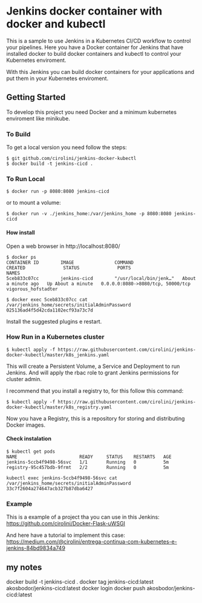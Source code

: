 # Jenkins docker container with docker and kubectl

This is a sample to use Jenkins in a Kubernetes CI/CD workflow to control your pipelines. Here you have a Docker container for Jenkins that have installed docker to build docker containers and kubectl to control your Kubernetes enviroment.

With this Jenkins you can build docker containers for your applications and put them in your Kubernetes enviroment.

## Getting Started

To develop this project you need Docker and a minimum kubernetes enviroment like minikube.

### To Build

To get a local version you need follow the steps:

```
$ git github.com/cirolini/jenkins-docker-kubectl
$ docker build -t jenkins-cicd .
```

### To Run Local

```
$ docker run -p 8080:8080 jenkins-cicd
```

or to mount a volume:

```
$ docker run -v ./jenkins_home:/var/jenkins_home -p 8080:8080 jenkins-cicd
```

#### How install

Open a web browser in http://localhost:8080/

```
$ docker ps
CONTAINER ID        IMAGE               COMMAND                  CREATED              STATUS              PORTS                               NAMES
5ceb833c07cc        jenkins-cicd        "/usr/local/bin/jenk…"   About a minute ago   Up About a minute   0.0.0.0:8080->8080/tcp, 50000/tcp   vigorous_hofstadter

$ docker exec 5ceb833c07cc cat /var/jenkins_home/secrets/initialAdminPassword
025136ad4f5d42cda1102ecf93a73c7d
```

Install the suggested plugins e restart.

### How Run in a Kubernetes cluster

```
$ kubectl apply -f https://raw.githubusercontent.com/cirolini/jenkins-docker-kubectl/master/k8s_jenkins.yaml
```

This will create a Persistent Volume, a Service and Deployment to run Jenkins. And will apply the rbac role to grant Jenkins permissions for cluster admin.

I recommend that you install a registry to, for this follow this command:

```
$ kubectl apply -f https://raw.githubusercontent.com/cirolini/jenkins-docker-kubectl/master/k8s_registry.yaml
```

Now you have a Registry, this is a repository for storing and distributing Docker images.


#### Check instalation
```
$ kubectl get pods
NAME                       READY     STATUS    RESTARTS   AGE
jenkins-5ccb4f9498-56svc   1/1       Running   0          5m
registry-95c457bdb-9frmt   2/2       Running   0          5m
```

```
kubectl exec jenkins-5ccb4f9498-56svc cat /var/jenkins_home/secrets/initialAdminPassword
33c7f2604a274647acb327b87dba6427
```

### Example

This is a example of a project tha you can use in this Jenkins:
https://github.com/cirolini/Docker-Flask-uWSGI

And here have a tutorial to implement this case:
https://medium.com/@cirolini/entrega-continua-com-kubernetes-e-jenkins-84bd9834a749


## my notes
docker build -t jenkins-cicd .
docker tag jenkins-cicd:latest akosbodor/jenkins-cicd:latest
docker login
docker push akosbodor/jenkins-cicd:latest